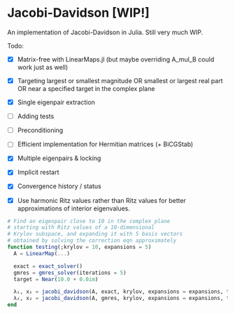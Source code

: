 # Jacobi-Davidson [WIP!]

An implementation of Jacobi-Davidson in Julia. Still very much WIP.

Todo:

 - [x] Matrix-free with LinearMaps.jl (but maybe overriding A_mul_B could work just as well)
 - [x] Targeting largest or smallest magnitude OR smallest or largest real part OR near a specified target in the complex plane
 - [x] Single eigenpair extraction
 - [ ] Adding tests
 - [ ] Preconditioning
 - [ ] Efficient implementation for Hermitian matrices (+ BiCGStab)
 - [x] Multiple eigenpairs & locking
 - [x] Implicit restart
 - [x] Convergence history / status
 - [x] Use harmonic Ritz values rather than Ritz values for better approximations of interior eigenvalues.


```julia
# Find an eigenpair close to 10 in the complex plane
# starting with Ritz values of a 10-dimensional
# Krylov subspace, and expanding it with 5 basis vectors
# obtained by solving the correction eqn approximately
function testing(;krylov = 10, expansions = 5)
  A = LinearMap(...)

  exact = exact_solver()
  gmres = gmres_solver(iterations = 5)
  target = Near(10.0 + 0.0im)

  λ₁, x₁ = jacobi_davidson(A, exact, krylov, expansions = expansions, target = target)
  λ₂, x₂ = jacobi_davidson(A, gmres, krylov, expansions = expansions, target = target)
end
```